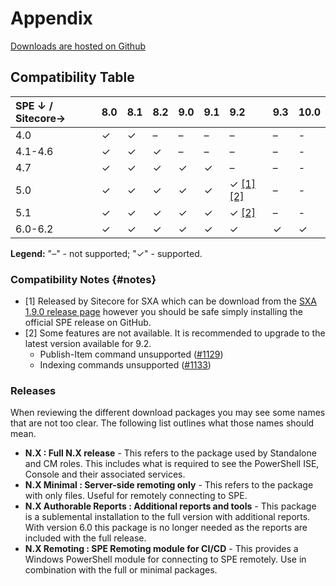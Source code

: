 # Appendix

[Downloads are hosted on Github](https://github.com/SitecorePowerShell/Console/releases/)

## Compatibility Table

| SPE ↓ / Sitecore→ | **8.0** | **8.1** | **8.2** | **9.0** | **9.1** | **9.2** | **9.3** | **10.0** |
| :--- | :--- | :--- | :--- | :--- | :--- | :--- | :--- | :--- |
| 4.0 | ✓ | ✓ | – | – | – | – | – | - |
| 4.1-4.6 | ✓ | ✓ | ✓ | – | – | – | – | - |
| 4.7 | ✓ | ✓ | ✓ | ✓ | ✓ | – | – | - |
| 5.0 | ✓ | ✓ | ✓ | ✓ | ✓ | ✓ [[1]](#notes) [[2]](#notes) | – | - |
| 5.1 | ✓ | ✓ | ✓ | ✓ | ✓ | ✓ [[2]](#notes) | – | - |
| 6.0-6.2 | ✓ | ✓ | ✓ | ✓ | ✓ | ✓ | ✓ | ✓ |

**Legend:** "–" - not supported; "✓" - supported.

### Compatibility Notes {#notes}

- [1] Released by Sitecore for SXA which can be download from the [SXA 1.9.0 release page](https://dev.sitecore.net/Downloads/Sitecore_Experience_Accelerator/19/Sitecore_Experience_Accelerator_190.aspx) however you should be safe simply installing the official SPE release on GitHub.
- [2] Some features are not available. It is recommended to upgrade to the latest version available for 9.2.
  - Publish-Item command unsupported ([#1129](https://github.com/SitecorePowerShell/Console/issues/1129))
  - Indexing commands unsupported ([#1133](https://github.com/SitecorePowerShell/Console/issues/1133))

### Releases

When reviewing the different download packages you may see some names that are not too clear. The following list outlines what those names should mean.

* **N.X : Full N.X release** - This refers to the package used by Standalone and CM roles. This includes what is required to see the PowerShell ISE, Console and their associated services.
* **N.X Minimal : Server-side remoting only** - This refers to the package with only files. Useful for remotely connecting to SPE.
* **N.X Authorable Reports : Additional reports and tools** - This package is a sublemental installation to the full version with additional reports. With version 6.0 this package is no longer needed as the reports are included with the full release.
* **N.X Remoting : SPE Remoting module for CI/CD** - This provides a Windows PowerShell module for connecting to SPE remotely. Use in combination with the full or minimal packages.
